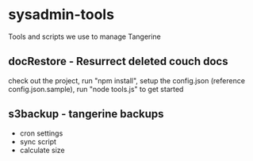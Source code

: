 # sysadmin-tools
Tools and scripts we use to manage Tangerine

## docRestore - Resurrect deleted couch docs

check out the project,
run "npm install",
setup the config.json (reference config.json.sample),
run "node tools.js" to get started

## s3backup - tangerine backups

 - cron settings
 - sync script
 - calculate size
